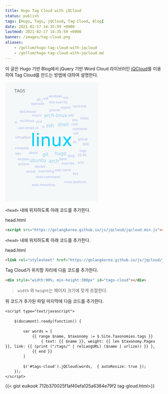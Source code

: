 ```yaml
---
title: Hugo Tag Cloud with jQCloud
status: publish
tags: [Hugo, Tags, jQCloud, Tag Cloud, Blog]
date: 2021-02-17 14:35:59 +0900
lastmod: 2021-02-17 14:35:59 +0900
banner: /images/tag-cloud.png
aliases:
    - /gollum/hugo-tag-cloud-with-jqcloud
    - /gollum/hugo-tag-cloud-with-jqcloud.md
---
```


이 글은 Hugo 기반 Blog에서 jQuery 기반 Word Cloud 라이브러인 [jQCloud](http://mistic100.github.io/jQCloud/)를 이용하여 Tag Cloud를 만드는 방법에 대하여 설명한다.


![tag cloud](/images/hugo-tag-qcloud.png)

<!--more-->

`<head>` 내에 위치하도록 아래 코드를 추가한다.

head.html
```html
<script src="https://golangkorea.github.io/js/jqcloud/jqcloud.min.js"></script>
```



`<head>` 내에 위치하도록 아래 코드를 추가한다.

head.html
```html
<link rel="stylesheet" href="https://golangkorea.github.io/js/jqcloud/jqcloud.min.css">
```


Tag Cloud가 위치할 자리에 다음 코드를 추가한다.

```html
<div style="width:90%; min-height:300px" id="tags-cloud"></div>
```

> `width` 와 `height`는 페이지 크기에 맞게 조절한다.

위 코드가 추가된 파일 마지막에 다음 코드를 추가한다.

```go-html-template
<script type="text/javascript">

    $(document).ready(function() {

        var words = [
            {{ range $name, $taxonomy := $.Site.Taxonomies.tags }}
                { text: {{ $name }}, weight: {{ len $taxonomy.Pages }}, link: {{ (print ("/tags/" | relLangURL) ($name | urlize)) }} },
            {{ end }}
        ]

        $('#tags-cloud').jQCloud(words,  { autoResize: true });
    });
</script>
```

{{< gist euikook 712b370025f1af40efa125a6384e79f2 tag-gloud.html>}}